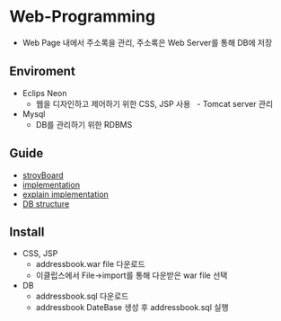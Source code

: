 # Web-Programming
- Web Page 내에서 주소록을 관리, 주소록은 Web Server를 통해 DB에 저장

## Enviroment
 - Eclips Neon
   - 웹을 디자인하고 제어하기 위한 CSS, JSP 사용
   - Tomcat server 관리
- Mysql
   - DB를 관리하기 위한 RDBMS

## Guide
- [stroyBoard](./storyboard.pdf)
- [implementation](./addressbook)
- [explain implementation](./result_report.pdf)
- [DB structure](./DB명세서)

## Install
- CSS, JSP
  - addressbook.war file 다운로드
  - 이클립스에서 File->import를 통해 다운받은 war file 선택
- DB
  - addressbook.sql 다운로드
  - addressbook DateBase 생성 후 addressbook.sql 실행
  
